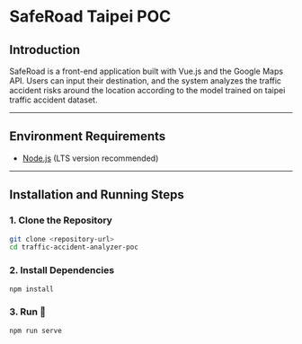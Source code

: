 # SafeRoad Taipei POC

## Introduction
SafeRoad is a front-end application built with Vue.js and the Google Maps API. Users can input their destination, and the system analyzes the traffic accident risks around the location according to the model trained on taipei traffic accident dataset.

---

## Environment Requirements
- [Node.js](https://nodejs.org/) (LTS version recommended)

---

## Installation and Running Steps

### 1. Clone the Repository
```bash
git clone <repository-url>
cd traffic-accident-analyzer-poc
```

### 2. Install Dependencies
```bash
npm install
```

### 3. Run 🚙
```bash
npm run serve
```



